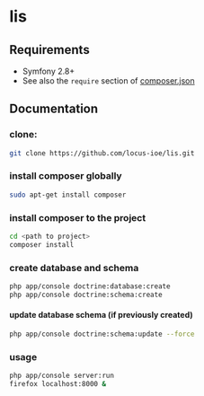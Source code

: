lis
===

## Requirements

* Symfony 2.8+
* See also the `require` section of [composer.json](composer.json)

## Documentation

### clone:
```bash
git clone https://github.com/locus-ioe/lis.git
```

### install composer globally
```bash
sudo apt-get install composer
```

### install composer to the project
```bash
cd <path to project>
composer install
```

### create database and schema
```bash
php app/console doctrine:database:create
php app/console doctrine:schema:create
```

#### update database schema (if previously created)
```bash
php app/console doctrine:schema:update --force
```

### usage
```bash
php app/console server:run
firefox localhost:8000 &
```
